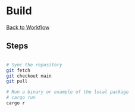 # Build

[Back to Workflow](index.md)

## Steps

```bash

# Sync the repository
git fetch
git checkout main
git pull

# Run a binary or example of the local package
# cargo run
cargo r
```
